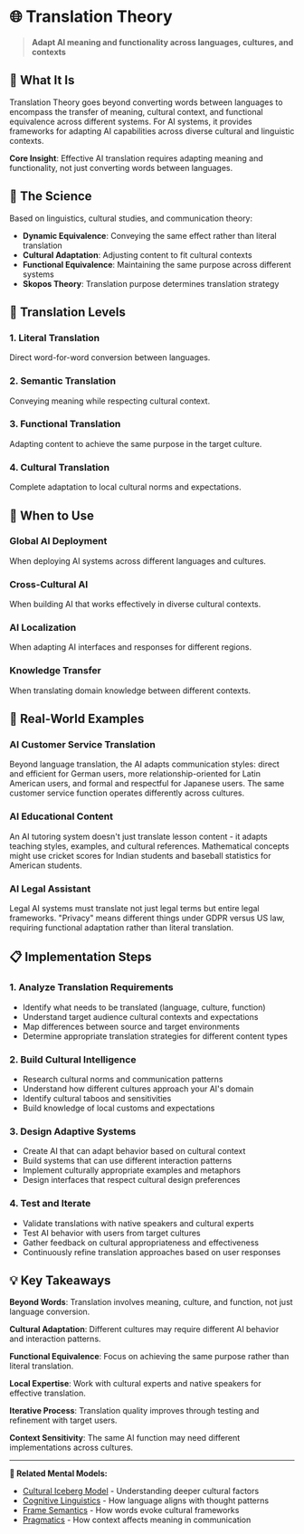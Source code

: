 # 🌐 Translation Theory

> **Adapt AI meaning and functionality across languages, cultures, and contexts**

## 🎯 **What It Is**

Translation Theory goes beyond converting words between languages to encompass the transfer of meaning, cultural context, and functional equivalence across different systems. For AI systems, it provides frameworks for adapting AI capabilities across diverse cultural and linguistic contexts.

**Core Insight**: Effective AI translation requires adapting meaning and functionality, not just converting words between languages.

## 🧠 **The Science**

Based on linguistics, cultural studies, and communication theory:

- **Dynamic Equivalence**: Conveying the same effect rather than literal translation
- **Cultural Adaptation**: Adjusting content to fit cultural contexts
- **Functional Equivalence**: Maintaining the same purpose across different systems
- **Skopos Theory**: Translation purpose determines translation strategy

## 🔄 **Translation Levels**

### **1. Literal Translation**
Direct word-for-word conversion between languages.

### **2. Semantic Translation**
Conveying meaning while respecting cultural context.

### **3. Functional Translation**
Adapting content to achieve the same purpose in the target culture.

### **4. Cultural Translation**
Complete adaptation to local cultural norms and expectations.

## 🎯 **When to Use**

### **Global AI Deployment**
When deploying AI systems across different languages and cultures.

### **Cross-Cultural AI**
When building AI that works effectively in diverse cultural contexts.

### **AI Localization**
When adapting AI interfaces and responses for different regions.

### **Knowledge Transfer**
When translating domain knowledge between different contexts.

## 🚀 **Real-World Examples**

### **AI Customer Service Translation**
Beyond language translation, the AI adapts communication styles: direct and efficient for German users, more relationship-oriented for Latin American users, and formal and respectful for Japanese users. The same customer service function operates differently across cultures.

### **AI Educational Content**
An AI tutoring system doesn't just translate lesson content - it adapts teaching styles, examples, and cultural references. Mathematical concepts might use cricket scores for Indian students and baseball statistics for American students.

### **AI Legal Assistant**
Legal AI systems must translate not just legal terms but entire legal frameworks. "Privacy" means different things under GDPR versus US law, requiring functional adaptation rather than literal translation.

## 📋 **Implementation Steps**

### **1. Analyze Translation Requirements**
- Identify what needs to be translated (language, culture, function)
- Understand target audience cultural contexts and expectations
- Map differences between source and target environments
- Determine appropriate translation strategies for different content types

### **2. Build Cultural Intelligence**
- Research cultural norms and communication patterns
- Understand how different cultures approach your AI's domain
- Identify cultural taboos and sensitivities
- Build knowledge of local customs and expectations

### **3. Design Adaptive Systems**
- Create AI that can adapt behavior based on cultural context
- Build systems that can use different interaction patterns
- Implement culturally appropriate examples and metaphors
- Design interfaces that respect cultural design preferences

### **4. Test and Iterate**
- Validate translations with native speakers and cultural experts
- Test AI behavior with users from target cultures
- Gather feedback on cultural appropriateness and effectiveness
- Continuously refine translation approaches based on user responses

## 💡 **Key Takeaways**

**Beyond Words**: Translation involves meaning, culture, and function, not just language conversion.

**Cultural Adaptation**: Different cultures may require different AI behavior and interaction patterns.

**Functional Equivalence**: Focus on achieving the same purpose rather than literal translation.

**Local Expertise**: Work with cultural experts and native speakers for effective translation.

**Iterative Process**: Translation quality improves through testing and refinement with target users.

**Context Sensitivity**: The same AI function may need different implementations across cultures.

---

**🔗 Related Mental Models:**
- [Cultural Iceberg Model](./cultural-iceberg-model.md) - Understanding deeper cultural factors
- [Cognitive Linguistics](./cognitive-linguistics.md) - How language aligns with thought patterns
- [Frame Semantics](./frame-semantics.md) - How words evoke cultural frameworks
- [Pragmatics](./pragmatics.md) - How context affects meaning in communication